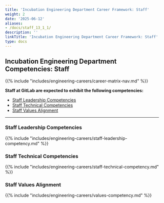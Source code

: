 ```yaml
---
title: 'Incubation Engineering Department Career Framework: Staff'
weight: 2
date: '2025-06-12'
aliases:
- /docs/staff_13_1_1/
description: ''
linkTitle: 'Incubation Engineering Department Career Framework: Staff'
type: docs
---
```


## Incubation Engineering Department Competencies: Staff

{{% include "includes/engineering-careers/career-matrix-nav.md" %}}

**Staff at GitLab are expected to exhibit the following competencies:**

- [Staff Leadership Competencies](#staff-leadership-competencies)
- [Staff Technical Competencies](#staff-technical-competencies)
- [Staff Values Alignment](#staff-values-alignment)

---

### Staff Leadership Competencies

{{% include "includes/engineering-careers/staff-leadership-competency.md" %}}
  
### Staff Technical Competencies

{{% include "includes/engineering-careers/staff-technical-competency.md" %}}

### Staff Values Alignment

{{% include "includes/engineering-careers/values-competency.md" %}}
